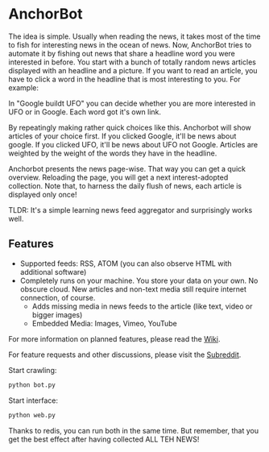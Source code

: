 AnchorBot
=========

The idea is simple. Usually when reading the news, it takes most of the time to
fish for interesting news in the ocean of news. Now, AnchorBot tries to
automate it by fishing out news that share a headline word you were interested
in before. You start with a bunch of totally random news articles displayed
with an headline and a picture. If you want to read an article, you have to
click a word in the headline that is most interesting to you. For example:

In "Google buildt UFO" you can decide whether you are more interested in UFO or
in Google. Each word got it's own link.

By repeatingly making rather quick choices like this. Anchorbot will show
articles of your choice first. If you clicked Google, it'll be news about
google. If you clicked UFO, it'll be news about UFO not Google.
Articles are weighted by the weight of the words they have in the headline.

Anchorbot presents the news page-wise. That way you can get a quick overview.
Reloading the page, you will get a next interest-adopted collection.
Note that, to harness the daily flush of news, each article is displayed only once!

TLDR: It's a simple learning news feed aggregator and surprisingly works well.


Features
--------
* Supported feeds: RSS, ATOM (you can also observe HTML with additional software)
* Completely runs on your machine. You store your data on your own. No obscure
  cloud. New articles and non-text media still require internet connection, of
  course.
    * Adds missing media in news feeds to the article (like text, video or bigger images)
    * Embedded Media: Images, Vimeo, YouTube

For more information on planned features, please read the [Wiki](http://github.com/spazzpp2/AnchorBot/wiki).

For feature requests and other discussions, please visit the [Subreddit](http://www.reddit.com/r/anchorbot).


Start crawling:

```bash
python bot.py
```

Start interface:

```bash
python web.py
```

Thanks to redis, you can run both in the same time. But remember, that you get
the best effect after having collected ALL TEH NEWS!
